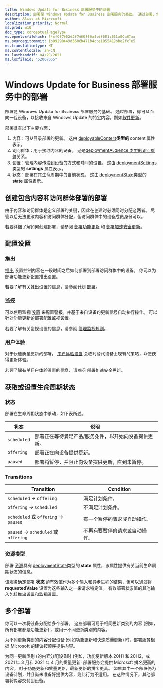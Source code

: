 ```yaml
---
title: Windows Update for Business 部署服务中的部署
description: 部署是 Windows Update for Business 部署服务的基础。 通过部署，你可以将一组设备作为目标，以从 Windows 更新（如软件更新）接收特定内容。
author: Alice-at-Microsoft
localization_priority: Normal
ms.prod: w10
doc_type: conceptualPageType
ms.openlocfilehash: 74cf9f7082d2f7d69f60a8edf851c881a59a67aa
ms.sourcegitcommit: 1b09298649d5606b471b4cbe1055419bbe2fc7e5
ms.translationtype: MT
ms.contentlocale: zh-CN
ms.lasthandoff: 04/28/2021
ms.locfileid: "52067665"
---
```

# <a name="deployments-in-the-windows-update-for-business-deployment-service"></a>Windows Update for Business 部署服务中的部署

部署是 Windows Update for Business 部署服务的基础。 通过部署，你可以面向一组设备，以接收来自 Windows Update 的特定内容，例如[软件更新](windowsupdates-software-updates.md)。

部署具有以下主要方面：

1. 内容：可从目录部署的更新。 这由 [deployableContent](/graph/api/resources/windowsupdates-deployablecontent)**类型的** content 属性表示。
2. 访问群体：用于接收内容的设备。 这是[deploymentAudience 类型的访问群体](/graph/api/resources/windowsupdates-deploymentaudience)关系。 
3. 设置：管理内容传递到设备的方式和时间的设置。 这由 [deploymentSettings](/graph/api/resources/windowsupdates-deploymentsettings)类型的 **settings** 属性表示。
4. 状态：部署在其生命周期中的当前状态。 这由 [deploymentState](/graph/api/resources/windowsupdates-deploymentstate)类型的 **state** 属性表示。

## <a name="create-a-deployment-with-content-and-an-audience"></a>创建包含内容和访问群体部署的部署


由于内容和访问群体是定义部署的关键，因此在创建时必须同时分配这两者。 尽管以后无法更改内容和访问群体分配，但访问群体中的设备成员身份可以。

若要详细了解如何创建部署，请参阅 [部署功能更新](windowsupdates-deploy-update.md) 和 [部署加速安全更新](windowsupdates-deploy-expedited-update.md)。

## <a name="configure-settings"></a>配置设置

### <a name="rollout"></a>推出

[推出](/graph/api/resources/windowsupdates-rolloutsettings) 设置控制内容在一段时间之后如何部署到部署访问群体中的设备。 你可以为部署功能更新配置推出设置。

若要了解有关推出设置的信息，请参阅计划 [部署](windowsupdates-schedule-deployment.md)。

### <a name="monitoring"></a>监控

可以使用监视 [设置](/graph/api/resources/windowsupdates-monitoringsettings) 来配置警报，并基于来自设备的更新信号自动执行操作。 可以针对功能更新的部署配置监视设置。


若要了解有关监视设置的信息，请参阅 [管理监视规则](windowsupdates-manage-monitoring-rules.md)。

### <a name="user-experience"></a>用户体验

对于快速质量更新的部署， [用户体验设置](/graph/api/resources/windowsupdates-userexperiencesettings) 会临时替代设备上现有的策略，以便获得更新体验。

若要了解有关用户体验设置的信息，请参阅 [部署加速安全更新](windowsupdates-deploy-expedited-update.md)。

## <a name="get-or-set-lifecycle-state"></a>获取或设置生命周期状态

### <a name="states"></a>状态

部署在生命周期状态中移动，如下表所述。

| 状态     | 说明                                                                                       |
|-----------|---------------------------------------------------------------------------------------------------|
| `scheduled` | 部署正在等待满足产品/服务条件，以开始向设备提供更新。 |
| `offering`  | 部署正在向设备提供更新。                                                 |
| `paused`    | 部署将暂停，并阻止向设备提供更新，直到未暂停。  |


### <a name="transitions"></a>Transitions

| Transition                     | Condition                                |
|--------------------------------|------------------------------------------|
| `scheduled` → `offering`           | 满足计划条件。             |
| `offering` → `scheduled`           | 不满足计划条件。         |
| `scheduled` 或 `offering` → `paused` | 有一个暂停的请求或自动操作。 |
| `paused` → `scheduled` 或 `offering` | 不再有要暂停的请求或自动操作。 |

### <a name="resource-model"></a>资源模型

部署 [资源](/graph/api/resources/windowsupdates-deployment)具有 [deploymentState](/graph/api/resources/windowsupdates-deploymentstate)类型的 **state** 属性，该属性提供有关当前生命周期状态的信息。

该服务确定部署 **状态** 的有效值作为多个输入和异步进程的结果，但可以通过将 **requestedValue** 设置为这些输入之一来请求特定值。 有效部署状态值的其他输入包括推出设置和监视设置。

## <a name="multiple-deployments"></a>多个部署

你可以一次将设备分配给多个部署。 这些部署可用于相同更新类别的内容 (例如，所有部署都是功能更新) ，或用于不同更新类别的内容。

为不同更新类别的内容分配设备 (例如功能更新和快速质量更新) 时，部署服务根据 Microsoft 的建议按顺序提供内容。

为同一更新类别 (的内容分配设备时 (例如，功能更新版本 20H1 和 20H2，或 2021 年 3 月和 2021 年 4 月的质量更新) 部署服务会提供 Microsoft 排名更高的内容。 对于功能更新和质量更新，最新更新的排名更高。 如果其中一个部署仍为设备计划，并且尚未准备好提供内容，则此行为不适用。 在这种情况下，其他部署将内容交付到设备。
